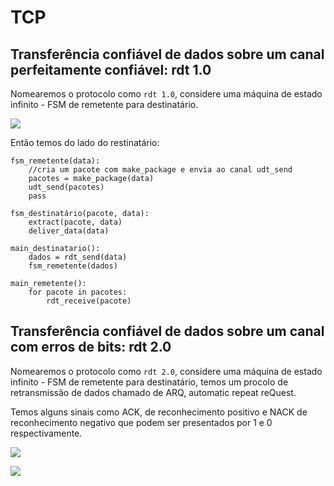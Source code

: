 # TCP

## Transferência confiável de dados sobre um canal perfeitamente confiável: rdt 1.0

Nomearemos o protocolo como `rdt 1.0`, considere uma máquina de estado infinito - FSM de remetente para destinatário. 

![](https://raw.githubusercontent.com/NatSatie/StudyNotes/main/redes/part3/part3_tcp01.jpg)

Então temos do lado do restinatário:

```
fsm_remetente(data):
	//cria um pacote com make_package e envia ao canal udt_send
	pacotes = make_package(data)
	udt_send(pacotes)
	pass

fsm_destinatário(pacote, data):
	extract(pacote, data)
	deliver_data(data)
	
main_destinatario():
	dados = rdt_send(data)
	fsm_remetente(dados)

main_remetente():
	for pacote in pacotes:
		rdt_receive(pacote)

```

## Transferência confiável de dados sobre um canal com erros de bits: rdt 2.0

Nomearemos o protocolo como `rdt 2.0`, considere uma máquina de estado infinito - FSM de remetente para destinatário,  temos um procolo de retransmissão de dados chamado de ARQ, automatic repeat reQuest. 

Temos alguns sinais como ACK, de reconhecimento positivo e NACK de reconhecimento negativo que podem ser presentados por 1 e 0 respectivamente.

![](https://raw.githubusercontent.com/NatSatie/StudyNotes/main/redes/part3/part3_tcp02.jpg)

![](https://raw.githubusercontent.com/NatSatie/StudyNotes/main/redes/part3/part3_tcp03.jpg)

